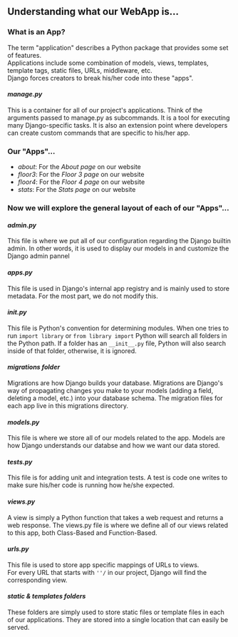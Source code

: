 ## Understanding what our WebApp is...
### What is an App?
The term "application" describes a Python package that provides some set of features.           
Applications include some combination of models, views, templates, template tags, static files, URLs, middleware, etc.       
Django forces creators to break his/her code into these "apps".
#### *manage.py*
This is a container for all of our project's applications. 
Think of the arguments passed to manage.py as subcommands. It is a tool for executing many Django-specific tasks. It is also an extension point where developers can create custom commands that are specific to his/her app.
### Our "Apps"...
- *about*: For the *About page* on our website
- *floor3*: For the *Floor 3 page* on our website
- *floor4*: For the *Floor 4 page* on our website
- *stats*: For the *Stats page* on our website
### Now we will explore the general layout of each of our "Apps"...
#### *admin.py*
This file is where we put all of our configuration regarding the Django builtin admin.
In other words, it is used to display our models in and customize the Django admin pannel
#### *apps.py*
This file is used in Django's internal app registry and is mainly used to store metadata. For the most part, we do not modify this.
#### *__init__.py*
This file is Python's convention for determining modules. When one tries to run ```import library``` or ```from library import``` Python will search all folders in the Python path. If a folder has an ```__init__.py``` file, Python will also search inside of that folder, otherwise, it is ignored.
#### *migrations folder*
Migrations are how Django builds your database. Migrations are Django's way of propagating changes you make to your models (adding a field, deleting a model, etc.) into your database schema. The migration files for each app live in this migrations directory.
#### *models.py*
This file is where we store all of our models related to the app. Models are how Django understands our databse and how we want our data stored.
#### *tests.py*
This file is for adding unit and integration tests. A test is code one writes to make sure his/her code is running how he/she expected.
#### *views.py*
A view is simply a Python function that takes a web request and returns a web response. The views.py file is where we define all of our views related to this app, both Class-Based and Function-Based. 
#### *urls.py*
This file is used to store app specific mappings of URLs to views.    
For every URL that starts with ```''/``` in our project, Django will find the corresponding view. 
#### *static & templates folders*
These folders are simply used to store static files or template files in each of our applications. They are stored into a single location that can easily be served.
